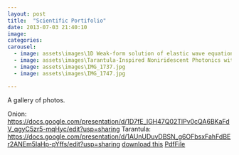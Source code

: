 ```yaml
---
layout: post
title:  "Scientific Portifolio"
date: 2013-07-03 21:40:10
image: 
categories:
carousel:
  - image: assets\images\1D Weak-form solution of elastic wave equations in onion-like systems.png
  - image: assets\images\Tarantula-Inspired Noniridescent Photonics with Long-Range Order.png
  - image: assets\images\IMG_1737.jpg
  - image: assets\images\IMG_1747.jpg

---
```


A gallery of photos.

Onion: https://docs.google.com/presentation/d/1D7fE_lGH47Q02TlPv0cQA6BKaFdV_qgyC5zr5-mqHyc/edit?usp=sharing
Tarantula: https://docs.google.com/presentation/d/1AUnUDuvDBSN_g6OFbsxFahFdBEr2ANEm5IaHp-pYffs/edit?usp=sharing
<a href="assets/pdf/Poster_PIBIC2017.pdf" download="Poster_PIBIC2017.pdf">download this</a>
<a href="assets/pdf/Poster_PIBIC2017.pdf" target="blank">PdfFile</a>
